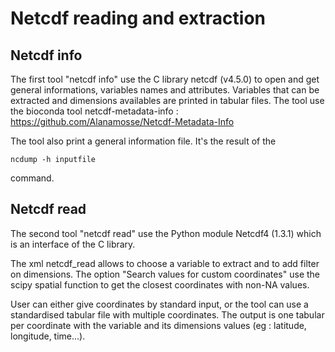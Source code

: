 # Netcdf reading and extraction
## Netcdf info
The first tool "netcdf info" use the C library netcdf (v4.5.0) to open and get general informations, variables names and attributes.
Variables that can be extracted and dimensions availables are printed in tabular files.
The tool use the bioconda tool netcdf-metadata-info : https://github.com/Alanamosse/Netcdf-Metadata-Info

The tool also print a general information file. It's the result of the

```
ncdump -h inputfile
```
command.


## Netcdf read
The second tool "netcdf read" use the Python module Netcdf4 (1.3.1) which is an interface of the C library.

The xml netcdf_read allows to choose a variable to extract and to add filter on dimensions.
The option "Search values for custom coordinates" use the scipy spatial function to get the closest coordinates with non-NA values.

User can either give coordinates by standard input, or the tool can use a standardised tabular file with multiple coordinates. 
The output is one tabular per coordinate with the variable and its dimensions values (eg : latitude, longitude, time...).
